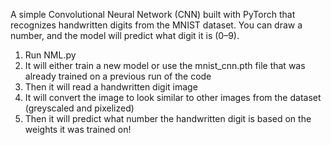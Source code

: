 A simple Convolutional Neural Network (CNN) built with PyTorch that recognizes handwritten digits from the MNIST dataset. You can draw a number, and the model will predict what digit it is (0–9).

1. Run NML.py
2. It will either train a new model or use the mnist_cnn.pth file that was already trained on a previous run of the code
3. Then it will read a handwritten digit image
4. It will convert the image to look similar to other images from the dataset (greyscaled and pixelized)
5. Then it will predict what number the handwritten digit is based on the weights it was trained on!

